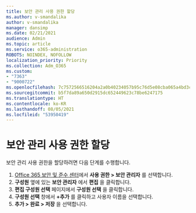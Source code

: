```yaml
---
title: 보안 관리 사용 권한 할당
ms.author: v-smandalika
author: v-smandalika
manager: dansimp
ms.date: 02/21/2021
audience: Admin
ms.topic: article
ms.service: o365-administration
ROBOTS: NOINDEX, NOFOLLOW
localization_priority: Priority
ms.collection: Adm_O365
ms.custom:
- "7363"
- "9000722"
ms.openlocfilehash: 7c7572566516204a2a0b40234057b95c76d5e08cba065a4bd3c8d638006f4019
ms.sourcegitcommit: b5f7da89a650d2915dc652449623c78be6247175
ms.translationtype: HT
ms.contentlocale: ko-KR
ms.lasthandoff: 08/05/2021
ms.locfileid: "53950419"
---
```

# <a name="assign-security-administration-permissions"></a>보안 관리 사용 권한 할당

보안 관리 사용 권한을 할당하려면 다음 단계를 수행합니다.

1. [Office 365 보안 및 준수 센터](https://sip.protection.office.com/homepage)에서 **사용 권한 > 보안 관리자** 를 선택합니다.
2. **구성원** 옆에 있는 **보안 관리자** 에서 **편집** 을 클릭합니다.
3. **편집 구성원 선택** 페이지에서 **구성원 선택** 을 클릭합니다.
4. **구성원 선택** 창에서 **+추가** 를 클릭하고 사용자 이름을 선택합니다.
5. **추가 > 완료 > 저장** 을 선택합니다.